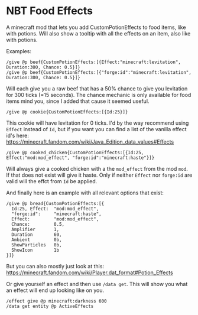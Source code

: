# NBT Food Effects
A minecraft mod that lets you add CustomPotionEffects to food items, like with potions. Will also show a tooltip with all the effects on an item, also like with potions.  

Examples:
```
/give @p beef{CustomPotionEffects:[{Effect:"minecraft:levitation", Duration:300, Chance: 0.5}]}
/give @p beef{CustomPotionEffects:[{"forge:id":"minecraft:levitation", Duration:300, Chance: 0.5}]}
```
Will each give you a raw beef that has a 50% chance to give you levitation for 300 ticks (=15 seconds).
The chance mechanic is only available for food items mind you, since I added that cause it seemed useful.

```
/give @p cookie{CustomPotionEffects:[{Id:25}]}
```
This cookie will have levitation for 0 ticks. I'd by the way recommend using `Effect` instead of `Id`, but if you want you can find a list of the vanilla effect id's here: https://minecraft.fandom.com/wiki/Java_Edition_data_values#Effects

```
/give @p cooked_chicken{CustomPotionEffects:[{Id:25, Effect:"mod:mod_effect", "forge:id":"minecraft:haste"}]}
```
Will always give a cooked chicken with a the `mod_effect` from the mod `mod`. If that does not exist will give it haste. Only if neither `Effect` nor `forge:id` are valid will the effct from `Id` be applied.

And finally here is an example with all relevant options that exist:
```
/give @p bread{CustomPotionEffects:[{
  Id:25, Effect:  "mod:mod_effect", 
  "forge:id":     "minecraft:haste",
  Effect:         "mod:mod_effect",
  Chance:         0.5,   
  Amplifier       1,
  Duration        60,
  Ambient         0b,
  ShowParticles   0b,
  ShowIcon        1b
}]}
```

But you can also mostly just look at this: https://minecraft.fandom.com/wiki/Player.dat_format#Potion_Effects

Or give yourself an effect and then use `/data get`. This will show you what an effect will end up looking like on you.
```
/effect give @p minecraft:darkness 600
/data get entity @p ActiveEffects
```
